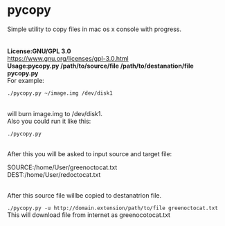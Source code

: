 # pycopy
Simple utility to copy files in mac os x console with progress.<br></br>
<br>
<b>License:GNU/GPL 3.0</b><br>
https://www.gnu.org/licenses/gpl-3.0.html
<br>
<b>Usage:pycopy.py /path/to/source/file /path/to/destanation/file<br>
      pycopy.py</b><br>
For example:<br>
```sh
./pycopy.py ~/image.img /dev/disk1
```
<br>
will burn image.img to /dev/disk1.<br>
Also you could run it like this:<br>

`./pycopy.py`

<br>
After this you will be asked to input source and target file:<br>

SOURCE:/home/User/greenoctocat.txt<br>
DEST:/home/User/redoctocat.txt<br>

<br>
After this source file willbe copied to destanatrion file.<br>

`./pycopy.py -u http://domain.extension/path/to/file greenoctocat.txt`
<br>
This will download file from internet as greenocotocat.txt

